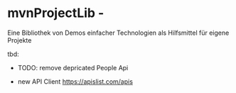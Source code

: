 # mvnProjectLib - 

Eine Bibliothek von Demos einfacher Technologien als Hilfsmittel für eigene Projekte 

tbd: 

- TODO: remove depricated People Api 

- new API Client https://apislist.com/apis